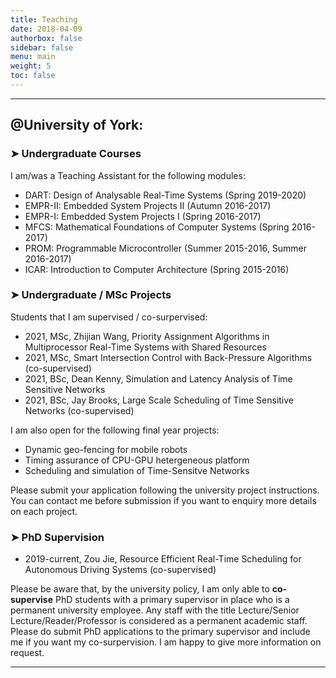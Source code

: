 ```yaml
---
title: Teaching
date: 2018-04-09
authorbox: false
sidebar: false
menu: main
weight: 5
toc: false
---
```


---

## @University of York:
### ➤ Undergraduate Courses

I am/was a Teaching Assistant for the following modules:

- DART: Design of Analysable Real-Time Systems (Spring 2019-2020)
- EMPR-II: Embedded System Projects II (Autumn 2016-2017)
- EMPR-I: Embedded System Projects I (Spring 2016-2017)
- MFCS: Mathematical Foundations of Computer Systems (Spring 2016-2017)
- PROM: Programmable Microcontroller (Summer 2015-2016, Summer 2016-2017)
- ICAR: Introduction to Computer Architecture (Spring 2015-2016)


### ➤ Undergraduate / MSc Projects

Students that I am supervised / co-surpervised:

- 2021, MSc, Zhijian Wang, Priority Assignment Algorithms in Multiprocessor Real-Time Systems with Shared Resources
- 2021, MSc, Smart Intersection Control with Back-Pressure Algorithms (co-supervised)
- 2021, BSc, Dean Kenny, Simulation and Latency Analysis of Time Sensitive Networks
- 2021, BSc, Jay Brooks, Large Scale Scheduling of Time Sensitive Networks (co-supervised)

I am also open for the following final year projects:

- Dynamic geo-fencing for mobile robots
- Timing assurance of CPU-GPU hetergeneous platform 
- Scheduling and simulation of Time-Sensitve Networks

Please submit your application following the university project instructions. You can contact me before submission if you want to enquiry more details on each project.


### ➤ PhD Supervision

- 2019-current, Zou Jie, Resource Efficient Real-Time Scheduling for Autonomous Driving Systems (co-supervised)

Please be aware that, by the university policy, I am only able to **co-supervise** PhD students with a primary supervisor in place who is a permanent university employee. Any staff with the title Lecture/Senior Lecture/Reader/Professor is considered as a permanent academic staff. Please do submit PhD applications to the primary supervisor and include me if you want my co-surpervision. I am happy to give more information on request.

---

